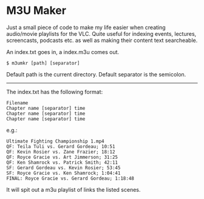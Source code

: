M3U Maker
===

Just a small piece of code to make my life easier when creating audio/movie playlists
for the VLC. Quite useful for indexing events, lectures, screencasts, podcasts etc. as
well as making their content text searcheable.

An index.txt goes in, a index.m3u comes out.

```
$ m3umkr [path] [separator]
```

Default path is the current directory.
Default separator is the semicolon.

---

The index.txt has the following format:

```
Filename
Chapter name [separator] time
Chapter name [separator] time
Chapter name [separator] time
```

e.g.:

```
Ultimate Fighting Championship 1.mp4
QF: Teila Tuli vs. Gerard Gordeau; 10:51
QF: Kevin Rosier vs. Zane Frazier; 18:12
QF: Royce Gracie vs. Art Jimmerson; 31:25
QF: Ken Shamrock vs. Patrick Smith; 42:11
SF: Gerard Gordeau vs. Kevin Rosier; 53:45
SF: Royce Gracie vs. Ken Shamrock; 1:04:41
FINAL: Royce Gracie vs. Gerard Gordeau; 1:18:48
```

It will spit out a m3u playlist of links the listed scenes.
